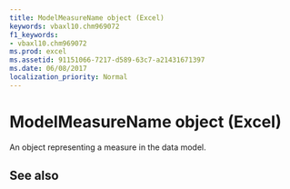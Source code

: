 ```yaml
---
title: ModelMeasureName object (Excel)
keywords: vbaxl10.chm969072
f1_keywords:
- vbaxl10.chm969072
ms.prod: excel
ms.assetid: 91151066-7217-d589-63c7-a21431671397
ms.date: 06/08/2017
localization_priority: Normal
---
```



# ModelMeasureName object (Excel)

An object representing a measure in the data model. 


## See also



